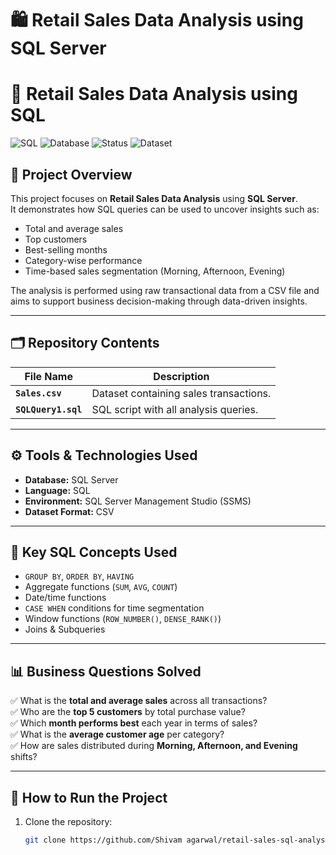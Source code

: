 # 🛍️ Retail Sales Data Analysis using SQL Server

# 🧾 Retail Sales Data Analysis using SQL  

![SQL](https://img.shields.io/badge/Language-SQL-blue?logo=sql&logoColor=white)
![Database](https://img.shields.io/badge/Database-SQL%20Server-red?logo=microsoftsqlserver&logoColor=white)
![Status](https://img.shields.io/badge/Status-Completed-brightgreen)
![Dataset](https://img.shields.io/badge/Dataset-CSV-yellow)

## 📘 Project Overview
This project focuses on **Retail Sales Data Analysis** using **SQL Server**.  
It demonstrates how SQL queries can be used to uncover insights such as:
- Total and average sales  
- Top customers  
- Best-selling months  
- Category-wise performance  
- Time-based sales segmentation (Morning, Afternoon, Evening)  

The analysis is performed using raw transactional data from a CSV file and aims to support business decision-making through data-driven insights.  

---

## 🗂️ Repository Contents
| File Name | Description |
|------------|--------------|
| **`Sales.csv`** | Dataset containing sales transactions. |
| **`SQLQuery1.sql`** | SQL script with all analysis queries. |

---

## ⚙️ Tools & Technologies Used
- **Database:** SQL Server  
- **Language:** SQL  
- **Environment:** SQL Server Management Studio (SSMS)  
- **Dataset Format:** CSV  

---

## 🧠 Key SQL Concepts Used
- `GROUP BY`, `ORDER BY`, `HAVING`  
- Aggregate functions (`SUM`, `AVG`, `COUNT`)  
- Date/time functions  
- `CASE WHEN` conditions for time segmentation  
- Window functions (`ROW_NUMBER()`, `DENSE_RANK()`)  
- Joins & Subqueries  

---

## 📊 Business Questions Solved
✅ What is the **total and average sales** across all transactions?  
✅ Who are the **top 5 customers** by total purchase value?  
✅ Which **month performs best** each year in terms of sales?  
✅ What is the **average customer age** per category?  
✅ How are sales distributed during **Morning, Afternoon, and Evening** shifts?  

---

## 🚀 How to Run the Project
1. Clone the repository:
   ```bash
   git clone https://github.com/Shivam agarwal/retail-sales-sql-analysis.git


